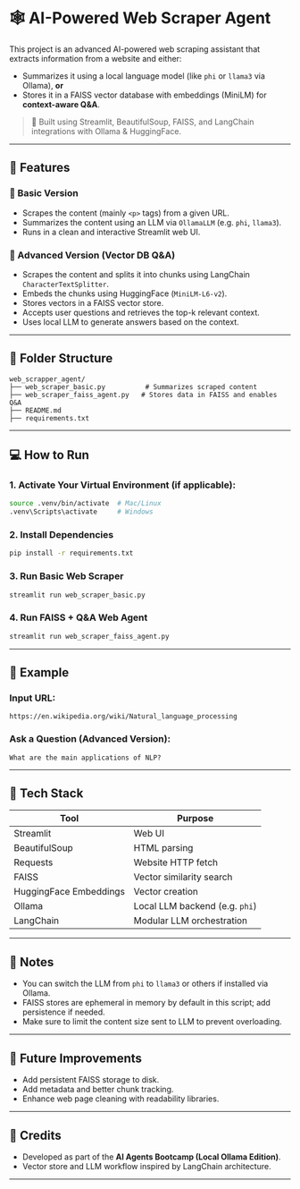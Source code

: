 # 🕸️ AI-Powered Web Scraper Agent

This project is an advanced AI-powered web scraping assistant that extracts information from a website and either:

* Summarizes it using a local language model (like `phi` or `llama3` via Ollama), **or**
* Stores it in a FAISS vector database with embeddings (MiniLM) for **context-aware Q\&A**.

> 🚀 Built using Streamlit, BeautifulSoup, FAISS, and LangChain integrations with Ollama & HuggingFace.

---

## 🧠 Features

### 🔹 Basic Version

* Scrapes the content (mainly `<p>` tags) from a given URL.
* Summarizes the content using an LLM via `OllamaLLM` (e.g. `phi`, `llama3`).
* Runs in a clean and interactive Streamlit web UI.

### 🔹 Advanced Version (Vector DB Q\&A)

* Scrapes the content and splits it into chunks using LangChain `CharacterTextSplitter`.
* Embeds the chunks using HuggingFace (`MiniLM-L6-v2`).
* Stores vectors in a FAISS vector store.
* Accepts user questions and retrieves the top-k relevant context.
* Uses local LLM to generate answers based on the context.

---

## 📂 Folder Structure

```
web_scrapper_agent/
├── web_scraper_basic.py          # Summarizes scraped content
├── web_scraper_faiss_agent.py   # Stores data in FAISS and enables Q&A
├── README.md
├── requirements.txt
```

---

## 💻 How to Run

### 1. Activate Your Virtual Environment (if applicable):

```bash
source .venv/bin/activate  # Mac/Linux
.venv\Scripts\activate     # Windows
```

### 2. Install Dependencies

```bash
pip install -r requirements.txt
```

### 3. Run Basic Web Scraper

```bash
streamlit run web_scraper_basic.py
```

### 4. Run FAISS + Q\&A Web Agent

```bash
streamlit run web_scraper_faiss_agent.py
```

---

## 🧪 Example

### Input URL:

```
https://en.wikipedia.org/wiki/Natural_language_processing
```

### Ask a Question (Advanced Version):

```
What are the main applications of NLP?
```

---

## 🧰 Tech Stack

| Tool                   | Purpose                        |
| ---------------------- | ------------------------------ |
| Streamlit              | Web UI                         |
| BeautifulSoup          | HTML parsing                   |
| Requests               | Website HTTP fetch             |
| FAISS                  | Vector similarity search       |
| HuggingFace Embeddings | Vector creation                |
| Ollama                 | Local LLM backend (e.g. `phi`) |
| LangChain              | Modular LLM orchestration      |


---

## 📌 Notes

* You can switch the LLM from `phi` to `llama3` or others if installed via Ollama.
* FAISS stores are ephemeral in memory by default in this script; add persistence if needed.
* Make sure to limit the content size sent to LLM to prevent overloading.

---

## 🧠 Future Improvements

* Add persistent FAISS storage to disk.
* Add metadata and better chunk tracking.
* Enhance web page cleaning with readability libraries.

---

## 🏁 Credits

* Developed as part of the **AI Agents Bootcamp (Local Ollama Edition)**.
* Vector store and LLM workflow inspired by LangChain architecture.

---
